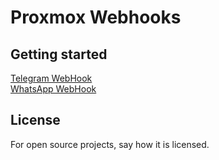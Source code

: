 # Proxmox Webhooks

## Getting started

[Telegram WebHook](Telegram.md)  
[WhatsApp WebHook](WhatsApp.md)


## License
For open source projects, say how it is licensed.
